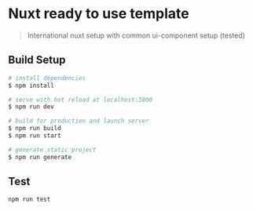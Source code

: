 # Nuxt ready to use template

> International nuxt setup with common ui-component setup (tested)

## Build Setup

```bash
# install dependencies
$ npm install

# serve with hot reload at localhost:3000
$ npm run dev

# build for production and launch server
$ npm run build
$ npm run start

# generate static project
$ npm run generate
```

## Test

```bash
npm run test 
```

